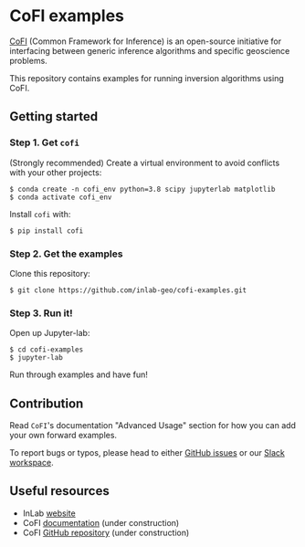# CoFI examples

[CoFI](https://github.com/inlab-geo/cofi) (Common Framework for Inference) is an open-source 
initiative for interfacing between generic inference algorithms and specific geoscience problems.

This repository contains examples for running inversion algorithms using CoFI.

## Getting started

### Step 1. Get `cofi`

(Strongly recommended) Create a virtual environment to avoid conflicts with your other projects:

```console
$ conda create -n cofi_env python=3.8 scipy jupyterlab matplotlib
$ conda activate cofi_env
```

Install `cofi` with:

```console
$ pip install cofi
```

### Step 2. Get the examples

Clone this repository:

```console
$ git clone https://github.com/inlab-geo/cofi-examples.git
```

### Step 3. Run it!

Open up Jupyter-lab:

```console
$ cd cofi-examples
$ jupyter-lab
```

Run through examples and have fun!

## Contribution

Read `CoFI`'s documentation "Advanced Usage" section for how you can add your own forward examples.

To report bugs or typos, please head to either [GitHub issues](https://github.com/inlab-geo/cofi-examples/issues) 
or our [Slack workspace](https://inlab-geo.slack.com/).

## Useful resources
- InLab [website](http://www.inlab.edu.au/)
- CoFI [documentation](https://cofi.readthedocs.io/en/latest/index.html) (under construction)
- CoFI [GitHub repository](https://github.com/inlab-geo/cofi) (under construction)
